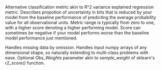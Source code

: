 Alternative classification metric akin to R^2 variance explained regression metric. Describes propotion of uncertainty in bits that is reduced by your model from the baseline performance of predicting the average probability value for all observational units. Metric range is typically from zero to one, with a higher score denoting a higher performing model. Score can sometimes be negative if your model performs worse than the baseline model performance just mentioned.

Handles missing data by omission. Handles input numpy arrays of any dimensional shape, so naturally extending to multi-class problems with ease. Optional *Obs_Weights* parameter akin to *sample_weight* of sklearn's *r2_score()* function.
